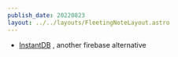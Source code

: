 ```yaml
---
publish_date: 20220823    
layout: ../../layouts/FleetingNoteLayout.astro
---
```

- [InstantDB](https://www.instantdb.com/dash) , another firebase alternative